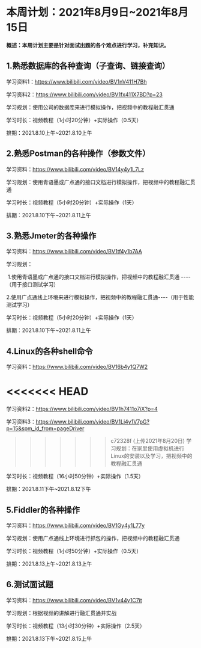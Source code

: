 # 本周计划：2021年8月9日~2021年8月15日

**概述：本周计划主要是针对面试出题的各个难点进行学习，补充知识。**

## 1.熟悉数据库的各种查询（子查询、链接查询）

学习资料1：https://www.bilibili.com/video/BV1nV411H7Bh   

学习资料2：https://www.bilibili.com/video/BV1fx411X7BD?p=23

学习规划：使用公司的数据库来进行模拟操作，把视频中的教程融汇贯通

学习时长：视频教程（1小时20分钟）+实际操作（0.5天）

排期：2021.8.10上午~2021.8.10上午

## 2.熟悉Postman的各种操作（参数文件）

学习资料：https://www.bilibili.com/video/BV14y4y1L7Lz

学习规划：使用青语墨或广点通的接口文档进行模拟操作，把视频中的教程融汇贯通

学习时长：视频教程（5小时20分钟）+实际操作（1天）

排期：2021.8.10下午~2021.8.11上午

## 3.熟悉Jmeter的各种操作

学习资料：https://www.bilibili.com/video/BV1tf4y1b7AA

学习规划：

​	1.使用青语墨或广点通的接口文档进行模拟操作，把视频中的教程融汇贯通 ----（用于接口测试学习）

​	2.使用广点通线上环境来进行模拟操作，把视频中的教程融汇贯通----（用于性能测试学习）

学习时长：视频教程（5小时20分钟）+实际操作（1天）

排期：2021.8.10下午~2021.8.11上午

## 4.Linux的各种shell命令

学习资料：https://www.bilibili.com/video/BV16b4y1Q7W2

<<<<<<< HEAD
=======
学习资料2：https://www.bilibili.com/video/BV1h7411o7iX?p=4

学习资料3：https://www.bilibili.com/video/BV1Li4y1V7pG?p=15&spm_id_from=pageDriver

>>>>>>> c72328f (上传2021年8月20日)
学习规划：在家里使用虚拟机进行Linux的安装以及学习，把视频中的教程融汇贯通

学习时长：视频教程（16小时50分钟）+实际操作（1.5天）

排期：2021.8.11下午~2021.8.12下午

## 5.Fiddler的各种操作

学习资料：https://www.bilibili.com/video/BV1Gy4y1L77y

学习规划：使用广点通线上环境进行抓包的操作，把视频中的教程融汇贯通

学习时长：视频教程（1小时50分钟）+实际操作（0.5天）

排期：2021.8.13上午~2021.8.13上午

## 6.测试面试题

学习资料：https://www.bilibili.com/video/BV1v44y1C7it

学习规划：根据视频的讲解进行融汇贯通并实战

学习时长：视频教程（13小时30分钟）+实际操作（2.5天）

排期：2021.8.13下午~2021.8.15上午

